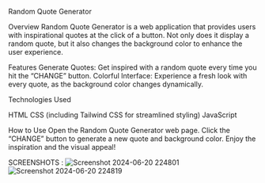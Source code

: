 Random Quote Generator 

Overview
Random Quote Generator is a web application that provides users with inspirational quotes at the click of a button. Not only does it display a random quote, but it also changes the background color to enhance the user experience.

Features
Generate Quotes: Get inspired with a random quote every time you hit the “CHANGE” button.
Colorful Interface: Experience a fresh look with every quote, as the background color changes dynamically.

Technologies Used

HTML
CSS (including Tailwind CSS for streamlined styling)
JavaScript

How to Use
Open the Random Quote Generator web page.
Click the “CHANGE” button to generate a new quote and background color.
Enjoy the inspiration and the visual appeal!

SCREENSHOTS :
![Screenshot 2024-06-20 224801](https://github.com/UtkarshDubeyGIT/Various-Javascript-Projects/assets/168926166/390d18fb-7833-4b1a-99ee-00acce3b6220)
![Screenshot 2024-06-20 224819](https://github.com/UtkarshDubeyGIT/Various-Javascript-Projects/assets/168926166/d7abb421-1348-40c3-8c81-f51acb63e546)

